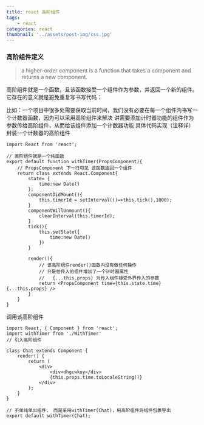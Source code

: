 ```yaml
---
title: react 高阶组件
tags:
    - react
categories: react
thumbnail: '../assets/post-img/css.jpg'
---
```


### 高阶组件定义
> a higher-order component is a function that takes a component and returns a new component.
<!-- more -->
高阶组件就是一个函数，且该函数接受一个组件作为参数，并返回一个新的组件。
它存在的意义就是避免重复写书写代码：

比如：一个项目中很多处需要获取当前时间，我们没有必要在每一个组件内书写一个计数器函数，因为可以采用高阶组件来解决
讲需要添加计时器功能的组件作为参数传给高阶组件，从而给该组件添加一个计数器功能
具体代码实现（注释详）封装一个计数器的高阶组件
```
import React from 'react';

// 高阶组件就是一个纯函数
export default function withTimer(PropsComponent){
    // PropsComponent 下一行可见 该函数返回一个组件
    return class extends React.Component{
        state= {
            time:new Date()
        };
        componentDidMount(){
            this.timerId = setInterval(()=>this.tick(),1000);
        }
        componentWillUnmount(){
            clearInterval(this.timerId);
        }
        tick(){
            this.setState({
                time:new Date()
            })
        }

        render(){
            // 该高阶组件render()函数内没有做任何操作
            // 只是给传入的组件增加了一个计时器属性
            //   {...this.props} 为传入组件接受外界传入的参数
            return <PropsComponent time={this.state.time} {...this.props} />
        }
    }
}
```
调用该高阶组件
```
import React, { Component } from 'react';
import withTimer from './WithTimer'
// 引入高阶组件

class Chat extends Component {
    render() {
        return (
            <div>
                <div>dhgcwkuy</div>
                {this.props.time.toLocaleString()}
            </div>
        );
    }
}

// 不单纯单出组件， 而是采用withTimer(Chat)，用高阶组件将组件包裹导出
export default withTimer(Chat);
```



